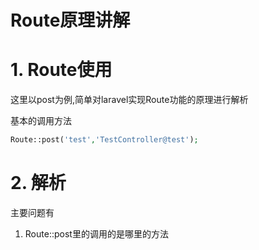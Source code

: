 # Route原理讲解

# 1. Route使用

这里以post为例,简单对laravel实现Route功能的原理进行解析

基本的调用方法

```php
Route::post('test','TestController@test');
```

# 2. 解析

主要问题有

1. Route::post里的调用的是哪里的方法

